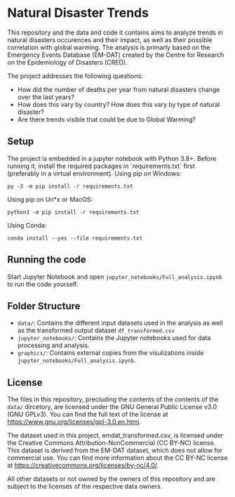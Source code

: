# Natural Disaster Trends
This repository and the data and code it contains aims to analyze trends in natural disasters occurences and their impact, as well as their possible correlation with global warming. The analysis is primarly based on the Emergency Events Database (EM-DAT) created by the Centre for Research on the Epidemiology of Disasters (CRED).

The project addresses the following questions:
- How did the number of deaths per year from natural disasters change over the last years?
- How does this vary by country? How does this vary by type of natural disaster?
- Are there trends visible that could be due to Global Warming?

## Setup
The project is embedded in a jupyter notebook with Python 3.8+. Before running it, install the required packages in ´requirements.txt´ first (preferably in a virtual environment). 
Using pip on Windows:
```
py -3 -m pip install -r requirements.txt
```
Using pip on Un*x or MacOS:
```
python3 -m pip install -r requirements.txt
```
Using Conda:
```
conda install --yes --file requirements.txt
```

## Running the code

Start Jupyter Notebook and open `jupyter_notebooks/Full_analysis.ipynb` to run the code yourself.

## Folder Structure

- `data/`: Contains the different input datasets used in the analysis as well as the transformed output dataset `df_transformed.csv`
- `jupyter_notebooks/`: Contains the Jupyter notebooks used for data processing and analysis.
- `graphics/`: Contains external copies from the visulizations inside `jupyter_notebooks/Full_analysis.ipynb`.

## License
The files in this repository, precluding the contents of the contents of the `data/` dircetory, are licensed under the GNU General Public License v3.0 (GNU GPLv3). You can find the full text of the license at https://www.gnu.org/licenses/gpl-3.0.en.html.

The dataset used in this project, emdat_transformed.csv, is licensed under the Creative Commons Attribution-NonCommercial (CC BY-NC) license. This dataset is derived from the EM-DAT dataset, which does not allow for commercial use. You can find more information about the CC BY-NC license at https://creativecommons.org/licenses/by-nc/4.0/.

All other datasets or not owned by the owners of this repository and are subject to the licenses of the respective data owners.
